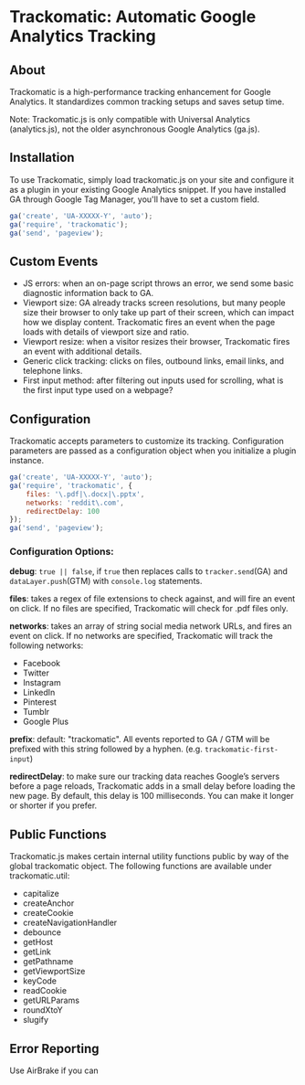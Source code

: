 # Trackomatic: Automatic Google Analytics Tracking

## About

Trackomatic is a high-performance tracking enhancement for Google Analytics. It standardizes common tracking setups and saves setup time. 

Note: Trackomatic.js is only compatible with Universal Analytics (analytics.js), not the older asynchronous Google Analytics (ga.js).

## Installation

To use Trackomatic, simply load trackomatic.js on your site and configure it as a plugin in your existing Google Analytics snippet. If you have installed GA through Google Tag Manager, you'll have to set a custom field.

```javascript
ga('create', 'UA-XXXXX-Y', 'auto');
ga('require', 'trackomatic');
ga('send', 'pageview');
```

## Custom Events
- JS errors: when an on-page script throws an error, we send some basic diagnostic information back to GA.
- Viewport size: GA already tracks screen resolutions, but many people size their browser to only take up part of their screen, which can impact how we display content. Trackomatic fires an event when the page loads with details of viewport size and ratio.
- Viewport resize: when a visitor resizes their browser, Trackomatic fires an event with additional details.
- Generic click tracking: clicks on files, outbound links, email links, and telephone links.
- First input method: after filtering out inputs used for scrolling, what is the first input type used on a webpage?

## Configuration

Trackomatic accepts parameters to customize its tracking. Configuration parameters are passed as a configuration object when you initialize a plugin instance.

```javascript
ga('create', 'UA-XXXXX-Y', 'auto');
ga('require', 'trackomatic', {
    files: '\.pdf|\.docx|\.pptx', 
    networks: 'reddit\.com', 
    redirectDelay: 100
});
ga('send', 'pageview');
```

### Configuration Options:

**debug**: `true || false`, if `true` then replaces calls to `tracker.send`(GA) and `dataLayer.push`(GTM) with `console.log` statements.

**files**: takes a regex of file extensions to check against, and will fire an event on click. If no files are specified, Trackomatic will check for .pdf files only.

**networks**: takes an array of string social media network URLs, and fires an event on click. If no networks are specified, Trackomatic will track the following networks:

- Facebook
- Twitter
- Instagram
- LinkedIn
- Pinterest
- Tumblr
- Google Plus

**prefix**: default: "trackomatic". All events reported to GA / GTM will be prefixed with this string followed by a hyphen. (e.g. `trackomatic-first-input`)

**redirectDelay**: to make sure our tracking data reaches Google’s servers before a page reloads, Trackomatic adds in a small delay before loading the new page. By default, this delay is 100 milliseconds. You can make it longer or shorter if you prefer.

## Public Functions
Trackomatic.js makes certain internal utility functions public by way of the global trackomatic object. The following functions are available under trackomatic.util:

- capitalize
- createAnchor
- createCookie
- createNavigationHandler
- debounce
- getHost
- getLink
- getPathname
- getViewportSize
- keyCode
- readCookie
- getURLParams
- roundXtoY
- slugify

## Error Reporting

Use AirBrake if you can
